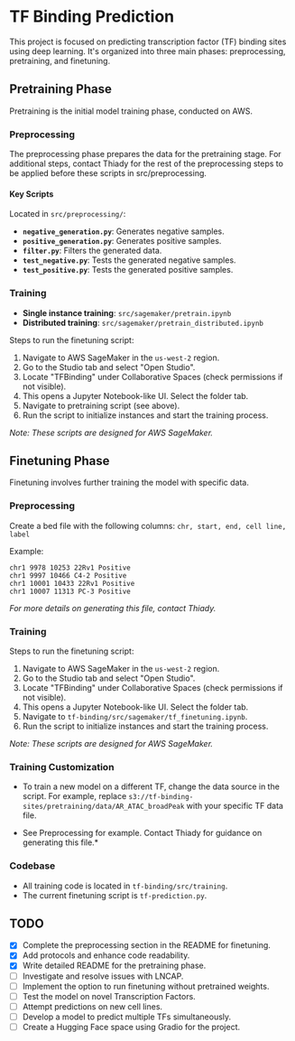 # TF Binding Prediction

This project is focused on predicting transcription factor (TF) binding sites using deep learning. It's organized into three main phases: preprocessing, pretraining, and finetuning.



## Pretraining Phase

Pretraining is the initial model training phase, conducted on AWS.

### Preprocessing

The preprocessing phase prepares the data for the pretraining stage. For additional steps, contact Thiady for the rest of the preprocessing steps to be applied before these scripts in src/preprocessing.

#### Key Scripts

Located in `src/preprocessing/`:

- **`negative_generation.py`**: Generates negative samples.
- **`positive_generation.py`**: Generates positive samples.
- **`filter.py`**: Filters the generated data.
- **`test_negative.py`**: Tests the generated negative samples.
- **`test_positive.py`**: Tests the generated positive samples.

### Training

- **Single instance training**: `src/sagemaker/pretrain.ipynb`
- **Distributed training**: `src/sagemaker/pretrain_distributed.ipynb`

Steps to run the finetuning script:

1. Navigate to AWS SageMaker in the `us-west-2` region.
2. Go to the Studio tab and select "Open Studio".
3. Locate "TFBinding" under Collaborative Spaces (check permissions if not visible).
4. This opens a Jupyter Notebook-like UI. Select the folder tab.
5. Navigate to pretraining script (see above).
6. Run the script to initialize instances and start the training process.

*Note: These scripts are designed for AWS SageMaker.*

## Finetuning Phase

Finetuning involves further training the model with specific data.

### Preprocessing

Create a bed file with the following columns:
`chr, start, end, cell line, label`

Example:
```
chr1 9978 10253 22Rv1 Positive
chr1 9997 10466 C4-2 Positive
chr1 10001 10433 22Rv1 Positive
chr1 10007 11313 PC-3 Positive
```

*For more details on generating this file, contact Thiady.*

### Training

Steps to run the finetuning script:

1. Navigate to AWS SageMaker in the `us-west-2` region.
2. Go to the Studio tab and select "Open Studio".
3. Locate "TFBinding" under Collaborative Spaces (check permissions if not visible).
4. This opens a Jupyter Notebook-like UI. Select the folder tab.
5. Navigate to `tf-binding/src/sagemaker/tf_finetuning.ipynb`.
6. Run the script to initialize instances and start the training process.

*Note: These scripts are designed for AWS SageMaker.*

### Training Customization

- To train a new model on a different TF, change the data source in the script. For example, replace `s3://tf-binding-sites/pretraining/data/AR_ATAC_broadPeak` with your specific TF data file.

* See Preprocessing for example. Contact Thiady for guidance on generating this file.*

### Codebase

- All training code is located in `tf-binding/src/training`.
- The current finetuning script is `tf-prediction.py`.

## TODO

- [x] Complete the preprocessing section in the README for finetuning.
- [x] Add protocols and enhance code readability.
- [x] Write detailed README for the pretraining phase.
- [ ] Investigate and resolve issues with LNCAP.
- [ ] Implement the option to run finetuning without pretrained weights.
- [ ] Test the model on novel Transcription Factors.
- [ ] Attempt predictions on new cell lines.
- [ ] Develop a model to predict multiple TFs simultaneously.
- [ ] Create a Hugging Face space using Gradio for the project.
